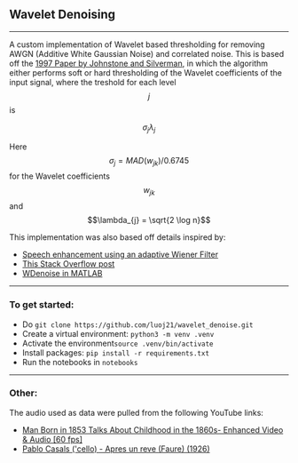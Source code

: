 ## Wavelet Denoising 

---

A custom implementation of Wavelet based thresholding for removing AWGN (Additive White Gaussian Noise) and correlated noise. This is based off the [1997 Paper by Johnstone and Silverman](https://academic.oup.com/jrsssb/article-abstract/59/2/319/7083031), in which the algorithm either performs soft or hard thresholding of the Wavelet coefficients of the input signal, where the treshold for each level $$j$$ is

$$\sigma_{j} \lambda_{j}$$

Here $$\sigma_{j}  = MAD(w_{jk}) / 0.6745$$ for the Wavelet coefficients $$w_{jk}$$ and $$\lambda_{j} = \sqrt{2 \log n}$$

This implementation was also based off details inspired by:
- [Speech enhancement using an adaptive Wiener Filter](https://dl.acm.org/doi/abs/10.1007/s10772-013-9205-5)
- [This Stack Overflow post](https://stackoverflow.com/questions/56789030/why-is-wavelet-denoising-producing-identical-results-regardless-of-threshold-lev)
- [WDenoise in MATLAB](https://www.mathworks.com/help/wavelet/denoising.html?s_tid=CRUX_topnav)

-----

### To get started:

- Do ```git clone https://github.com/luoj21/wavelet_denoise.git```
- Create a virtual environment: ```python3 -m venv .venv```
- Activate the environment```source .venv/bin/activate```
- Install packages: ```pip install -r requirements.txt```
- Run the notebooks in ```notebooks```

-----

### Other:

The audio used as data were pulled from the following YouTube links:
- [Man Born in 1853 Talks About Childhood in the 1860s- Enhanced Video & Audio [60 fps]](https://www.youtube.com/watch?v=_oqbLSisnME&list=LL&index=2)
- [Pablo Casals ('cello) - Apres un reve (Faure) (1926)](https://www.youtube.com/watch?v=rJsgL1_uw4M&list=RDrJsgL1_uw4M&start_radio=1)
